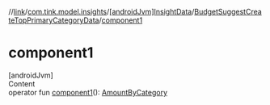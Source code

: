 //[link](../../../index.md)/[com.tink.model.insights](../../index.md)/[[androidJvm]InsightData](../index.md)/[BudgetSuggestCreateTopPrimaryCategoryData](index.md)/[component1](component1.md)



# component1  
[androidJvm]  
Content  
operator fun [component1](component1.md)(): [AmountByCategory](../../../com.tink.model.relations/[android-jvm]-amount-by-category/index.md)  



